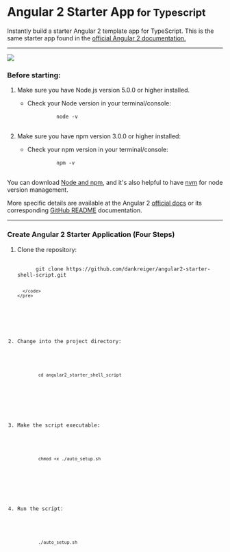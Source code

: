 <h1>Angular 2 Starter App<small> for Typescript</small></h1>

<p>Instantly build a starter Angular 2 template app for TypeScript. This is the same starter app found in the <a href="https://angular.io/docs/ts/latest/quickstart.html">official Angular 2 documentation.<br><hr><img src="http://angular.io/resources/images/logos/standard/shield-large.png"/></a>

<h3>Before starting: </h3>
  <ol>
    <li>
      <p>Make sure you have Node.js version 5.0.0 or higher installed.</p>
    </li>
    <ul>
      <li>
        <p>Check your Node version in your terminal/console:</p>
      </li>
      <pre>
        <code>node -v</code>
      </pre>
    </ul>
    <li>
      <p>Make sure you have npm version 3.0.0 or higher installed:</p>
    </li>  
    <ul>
      <li>Check your npm version in your terminal/console:</li>
      <pre>
        <code>npm -v</code>
      </pre>
    </ul>
  </ol>

  <p>You can download <a href="https://nodejs.org/en/">Node and npm</a>, and it's also helpful to have <a href="https://github.com/creationix/nvm">nvm</a> for node version management.</p>

  <p>More specific details are available at the Angular 2 <a href="https://angular.io/docs/ts/latest/quickstart.html">official docs</a> or its corresponding <a href="https://github.com/angular/quickstart/blob/master/README.md"> GitHub README</a> documentation.</p>

<hr>


<h3>Create Angular 2 Starter Application (Four Steps)</h3>

<ol>  
  <li><p>Clone the repository:</p>
    <pre>
      <code>
      git clone https://github.com/dankreiger/angular2-starter-shell-script.git

      </code>
    </pre>
  </li>
  <li><p>Change into the project directory:</p>
    <pre>
      <code>
        cd angular2_starter_shell_script
      </code>
    </pre>
  </li>  
  <li><p>Make the script executable:</p>
    <pre>
      <code>
        chmod +x ./auto_setup.sh
      </code>
    </pre>
  </li>  
  <li><p>Run the script:</p>
    <pre>
      <code>
        ./auto_setup.sh
      </code>
    </pre>
  </li>
</ol>
